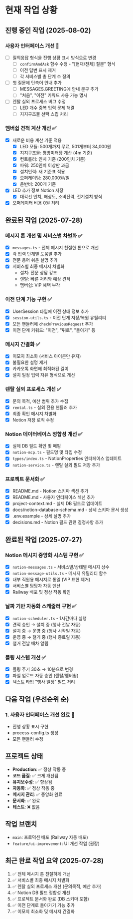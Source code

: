 # 현재 작업 상황

## 진행 중인 작업 (2025-08-02)

### 사용자 인터페이스 개선 🔵
- [ ] 질의응답 형식을 진행 상황 표시 방식으로 변경
  - [ ] `confirmAndAsk` 함수 수정 - "[현재/전체] 질문" 형식
  - [ ] 이전 답변 표시 제거
  - [ ] 각 서비스별 총 단계 수 정의
- [ ] 첫 질문에 단축어 안내 추가
  - [ ] MESSAGES.GREETING에 안내 문구 추가
  - [ ] "처음", "이전" 키워드 사용 가능 명시
- [ ] 렌탈 실외 프로세스 버그 수정
  - [ ] LED 개수 중복 입력 문제 해결
  - [ ] 지지구조물 선택 스킵 처리

### 멤버쉽 견적 계산 개선 ✅
- [x] 새로운 비용 계산 기준 적용
  - [x] LED 모듈: 500개까지 무료, 501개부터 34,000원
  - [x] 지지구조물: 평방미터당 계산 (4m 기준)
  - [x] 컨트롤러: 인치 기준 (200인치 기준)
  - [x] 파워: 250인치 이상만 과금
  - [x] 설치인력: 새 기준표 적용
  - [x] 오퍼레이팅: 280,000원/일
  - [x] 운반비: 200개 기준
- [x] LED 추가 정보 Notion 저장
  - [x] 대각선 인치, 해상도, 소비전력, 전기설치 방식
- [x] 오퍼레이터 비용 0원 처리

## 완료된 작업 (2025-07-28)

### 메시지 톤 개선 및 서비스별 차별화 ✅
- [x] `messages.ts` - 전체 메시지 친절한 톤으로 개선
- [x] 각 입력 단계별 도움말 추가
- [x] 전문 용어 쉬운 설명 추가
- [x] 서비스별 최종 메시지 차별화
  - 설치: 전문 상담 강조
  - 렌탈: 빠른 처리와 예상 견적
  - 멤버쉽: VIP 혜택 부각

### 이전 단계 기능 구현 ✅
- [x] UserSession 타입에 이전 상태 정보 추가
- [x] `session-utils.ts` - 이전 단계 저장/복원 유틸리티
- [x] 모든 핸들러에 `checkPreviousRequest` 추가
- [x] 이전 단계 키워드: "이전", "뒤로", "돌아가" 등

### 메시지 간결화 ✅
- [x] 이모지 최소화 (서비스 아이콘만 유지)
- [x] 불필요한 설명 제거
- [x] 카카오톡 화면에 최적화된 길이
- [x] 설치 일정 입력 자유 형식으로 개선

### 렌탈 실외 프로세스 개선 ✅
- [x] 문의 목적, 예산 범위 추가 수집
- [x] `rental.ts` - 실외 전용 핸들러 추가
- [x] 최종 확인 메시지 차별화
- [x] Notion 저장 로직 수정

### Notion 데이터베이스 정합성 개선 ✅
- [x] 실제 DB 필드 확인 및 매핑
- [x] `notion-mcp.ts` - 필드명 및 타입 수정
- [x] `types/index.ts` - NotionProperties 인터페이스 업데이트
- [x] `notion-service.ts` - 렌탈 실외 필드 저장 추가

### 프로젝트 문서화 ✅
- [x] README.md - Notion 스키마 섹션 추가
- [x] README.md - 사용자 인터페이스 섹션 추가
- [x] project-context.md - 실제 DB 필드로 업데이트
- [x] docs/notion-database-schema.md - 상세 스키마 문서 생성
- [x] .env.example - 상세 설명 추가
- [x] decisions.md - Notion 필드 관련 결정사항 추가

## 완료된 작업 (2025-07-27)

### Notion 메시지 중앙화 시스템 구현 ✅
- [x] `notion-messages.ts` - 서비스별/상태별 메시지 상수
- [x] `notion-message-utils.ts` - 메시지 유틸리티 함수
- [x] 내부 직원용 메시지로 통일 (VIP 표현 제거)
- [x] 서비스별 담당자 자동 멘션
- [x] Railway 배포 및 정상 작동 확인

### 날짜 기반 자동화 스케줄러 구현 ✅
- [x] `notion-scheduler.ts` - 1시간마다 실행
- [x] 견적 승인 → 설치 중 (행사 전날 자동)
- [x] 설치 중 → 운영 중 (행사 시작일 자동)
- [x] 운영 중 → 철거 중 (행사 종료일 자동)
- [x] 철거 전날 배차 알림

### 폴링 시스템 개선 ✅
- [x] 폴링 주기 30초 → 10분으로 변경
- [x] 파일 업로드 자동 승인 (렌탈/멤버쉽)
- [x] 텍스트 타입 "행사 일정" 필드 처리

## 다음 작업 (우선순위 순)

### 1. 사용자 인터페이스 개선 완료 🔴
- 진행 상황 표시 구현
- process-config.ts 생성
- 모든 핸들러 수정

## 프로젝트 상태
- **Production**: ✅ 정상 작동 중
- **코드 품질**: ✅ 크게 개선됨
- **유지보수성**: ✅ 향상됨
- **자동화**: ✅ 정상 작동 중
- **메시지 관리**: ✅ 중앙화 완료
- **문서화**: ✅ 완료
- **테스트**: ❌ 없음

## 작업 브랜치
- `main`: 프로덕션 배포 (Railway 자동 배포)
- `feature/ui-improvement`: UI 개선 작업 (권장)

## 최근 완료 작업 요약 (2025-07-28)
1. ✅ 전체 메시지 톤 친절하게 개선
2. ✅ 서비스별 최종 메시지 차별화
3. ✅ 렌탈 실외 프로세스 개선 (문의목적, 예산 추가)
4. ✅ Notion DB 필드 정합성 개선
5. ✅ 프로젝트 문서화 완료 (DB 스키마 포함)
6. ✅ 이전 단계로 돌아가기 기능 추가
7. ✅ 이모지 최소화 및 메시지 간결화